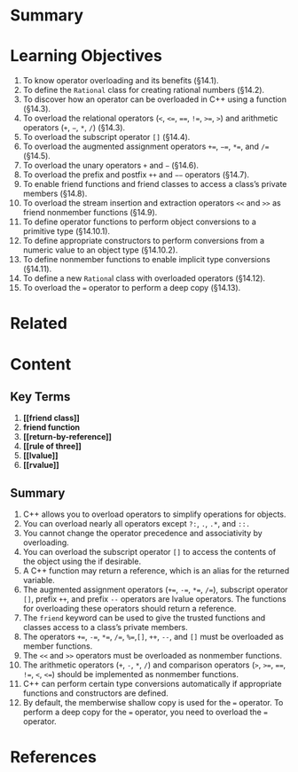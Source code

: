 # Summary

# Learning Objectives
1. To know operator overloading and its benefits (§14.1).
2. To define the `Rational` class for creating rational numbers (§14.2).
3. To discover how an operator can be overloaded in C++ using a function (§14.3).
4. To overload the relational operators (`<`, `<=`, `==`, `!=`, `>=`, `>`) and arithmetic operators (`+`, `−`, `*`, `/`) (§14.3).
5. To overload the subscript operator `[]` (§14.4).
6. To overload the augmented assignment operators `+=`, `−=`, `*=`, and `/=` (§14.5).
7. To overload the unary operators `+` and `−` (§14.6).
8. To overload the prefix and postfix `++` and `−−` operators (§14.7).
9. To enable friend functions and friend classes to access a class’s private members (§14.8).
10. To overload the stream insertion and extraction operators `<<` and `>>` as friend nonmember functions (§14.9).
11. To define operator functions to perform object conversions to a primitive type (§14.10.1).
12. To define appropriate constructors to perform conversions from a numeric value to an object type (§14.10.2).
13. To define nonmember functions to enable implicit type conversions (§14.11).
14. To define a new `Rationa`l class with overloaded operators (§14.12).
15. To overload the `=` operator to perform a deep copy (§14.13).
# Related

# Content
## Key Terms
1. **[[friend class]]**
2. **friend function**
3. **[[return-by-reference]]**
4. **[[rule of three]]**
5. **[[lvalue]]**
6. **[[rvalue]]**
## Summary
1. ​C++ allows you to overload operators to simplify operations for objects.
2. You can overload nearly all operators except `?:`, `.`, `.*`, and `::.`
3. You cannot change the operator precedence and associativity by overloading.
4. You can overload the subscript operator `[]` to access the contents of the object using the if desirable.
5. A C++ function may return a reference, which is an alias for the returned variable.
6. The augmented assignment operators (`+=`, `-=`, `*=`, `/=`), subscript operator `[]`, prefix `++`, and prefix `--` operators are lvalue operators. The functions for overloading these operators should return a reference.
7. The `friend` keyword can be used to give the trusted functions and classes access to a class’s private members.
8. The operators `+=`, `-=`, `*=`, `/=`, `%=`,`[]`, `++`, `--`, and `[]` must be overloaded as member functions.
9. The `<<` and `>>` operators must be overloaded as nonmember functions.
10. The arithmetic operators (`+`, `-`, `*`, `/`) and comparison operators (`>`, `>=`, `==`, `!=`, `<`, `<=`) should be implemented as nonmember functions.
11. C++ can perform certain type conversions automatically if appropriate functions and constructors are defined.
12. By default, the memberwise shallow copy is used for the `=` operator. To perform a deep copy for the `=` operator, you need to overload the `=` operator.
# References
